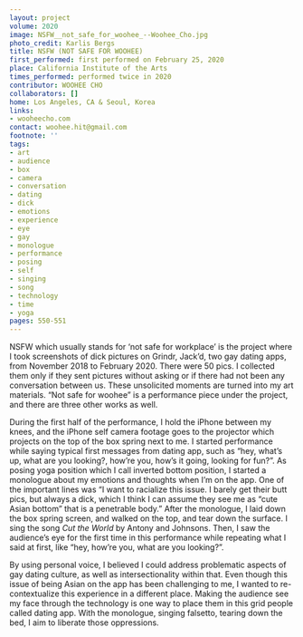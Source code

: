 ```yaml
---
layout: project
volume: 2020
image: NSFW__not_safe_for_woohee_--Woohee_Cho.jpg
photo_credit: Karlis Bergs
title: NSFW (NOT SAFE FOR WOOHEE)
first_performed: first performed on February 25, 2020
place: California Institute of the Arts
times_performed: performed twice in 2020
contributor: WOOHEE CHO
collaborators: []
home: Los Angeles, CA & Seoul, Korea
links:
- wooheecho.com
contact: woohee.hit@gmail.com
footnote: ''
tags:
- art
- audience
- box
- camera
- conversation
- dating
- dick
- emotions
- experience
- eye
- gay
- monologue
- performance
- posing
- self
- singing
- song
- technology
- time
- yoga
pages: 550-551
---
```



NSFW which usually stands for ‘not safe for workplace’ is the project where I took screenshots of dick pictures on Grindr, Jack’d, two gay dating apps, from November 2018 to February 2020. There were 50 pics. I collected them only if they sent pictures without asking or if there had not been any conversation between us. These unsolicited moments are turned into my art materials. “Not safe for woohee” is a performance piece under the project, and there are three other works as well. 

During the first half of the performance, I hold the iPhone between my knees, and the iPhone self camera footage goes to the projector which projects on the top of the box spring next to me. I started performance while saying typical first messages from dating app, such as “hey, what’s up, what are you looking?, how’re you, how’s it going, looking for fun?”. As posing yoga position which I call inverted bottom position, I started a monologue about my emotions and thoughts when I’m on the app. One of the important lines was “I want to racialize this issue. I barely get their butt pics, but always a dick, which I think I can assume they see me as “cute Asian bottom” that is a penetrable body.” After the monologue, I laid down the box spring screen, and walked on the top, and tear down the surface. I sing the song *Cut the World* by Antony and Johnsons. Then, I saw the audience’s eye for the first time in this performance while repeating what I said at first, like “hey, how’re you, what are you looking?”.

By using personal voice, I believed I could address problematic aspects of gay dating culture, as well as intersectionality within that. Even though this issue of being Asian on the app has been challenging to me, I wanted to re-contextualize this experience in a different place. Making the audience see my face through the technology is one way to place them in this grid people called dating app. With the monologue, singing falsetto, tearing down the bed, I aim to liberate those oppressions.
